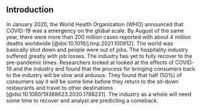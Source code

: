 ## Introduction 

In January 2020, the World Health Organization (WHO) announced that COVID-19 was a emergency on the global scale. 
By August of the same year, there were more than 200 million cases reported with about 4 million deaths worldwide [@doi:10.1016/j.tmp.2021.100912]. 
The world was basically shut down and people were out of jobs. 
The hospitality industry suffered greatly with job losses. 
The industry has yet to fully recover to the pre-pandemic times. 
Researchers looked at looked at the effects of COVID-19 and the industry and found that the process for bringing consumers back to the industry will be slow and arduous. 
They found that half (50%) of consumers say it will be some time before they return to the sit-down restaurants and travel to other destinations [@doi:10.1080/19368623.2020.1788231]. 
The industry as a whole will need some time to recover and analyst are predicting a comeback. 
